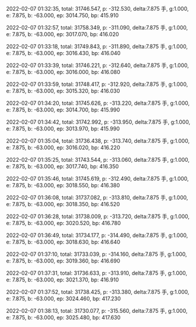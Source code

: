 2022-02-07 01:32:35, total: 31746.547, p: -312.530, delta:7.875 手, g:1.000, e: 7.875, b: -63.000, ep: 3014.750, bp: 415.910

2022-02-07 01:32:57, total: 31758.349, p: -311.090, delta:7.875 手, g:1.000, e: 7.875, b: -63.000, ep: 3017.070, bp: 416.020

2022-02-07 01:33:18, total: 31749.843, p: -311.890, delta:7.875 手, g:1.000, e: 7.875, b: -63.000, ep: 3016.430, bp: 416.040

2022-02-07 01:33:39, total: 31746.221, p: -312.640, delta:7.875 手, g:1.000, e: 7.875, b: -63.000, ep: 3016.000, bp: 416.080

2022-02-07 01:33:59, total: 31748.417, p: -312.920, delta:7.875 手, g:1.000, e: 7.875, b: -63.000, ep: 3015.320, bp: 416.030

2022-02-07 01:34:20, total: 31745.626, p: -313.220, delta:7.875 手, g:1.000, e: 7.875, b: -63.000, ep: 3014.700, bp: 415.990

2022-02-07 01:34:42, total: 31742.992, p: -313.950, delta:7.875 手, g:1.000, e: 7.875, b: -63.000, ep: 3013.970, bp: 415.990

2022-02-07 01:35:04, total: 31736.438, p: -313.740, delta:7.875 手, g:1.000, e: 7.875, b: -63.000, ep: 3016.020, bp: 416.220

2022-02-07 01:35:25, total: 31743.544, p: -313.060, delta:7.875 手, g:1.000, e: 7.875, b: -63.000, ep: 3017.740, bp: 416.350

2022-02-07 01:35:46, total: 31745.619, p: -312.490, delta:7.875 手, g:1.000, e: 7.875, b: -63.000, ep: 3018.550, bp: 416.380

2022-02-07 01:36:08, total: 31737.082, p: -313.810, delta:7.875 手, g:1.000, e: 7.875, b: -63.000, ep: 3018.350, bp: 416.520

2022-02-07 01:36:28, total: 31738.009, p: -313.720, delta:7.875 手, g:1.000, e: 7.875, b: -63.000, ep: 3020.520, bp: 416.780

2022-02-07 01:36:49, total: 31734.177, p: -314.490, delta:7.875 手, g:1.000, e: 7.875, b: -63.000, ep: 3018.630, bp: 416.640

2022-02-07 01:37:10, total: 31733.039, p: -314.160, delta:7.875 手, g:1.000, e: 7.875, b: -63.000, ep: 3019.360, bp: 416.690

2022-02-07 01:37:31, total: 31736.633, p: -313.910, delta:7.875 手, g:1.000, e: 7.875, b: -63.000, ep: 3021.370, bp: 416.910

2022-02-07 01:37:52, total: 31738.425, p: -313.380, delta:7.875 手, g:1.000, e: 7.875, b: -63.000, ep: 3024.460, bp: 417.230

2022-02-07 01:38:13, total: 31730.077, p: -315.560, delta:7.875 手, g:1.000, e: 7.875, b: -63.000, ep: 3025.480, bp: 417.630
